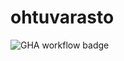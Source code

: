 # ohtuvarasto

![GHA workflow badge](https://github.com/fastaaaa/ohtuvarasto/.github/workflows/CI/badge.svg)
